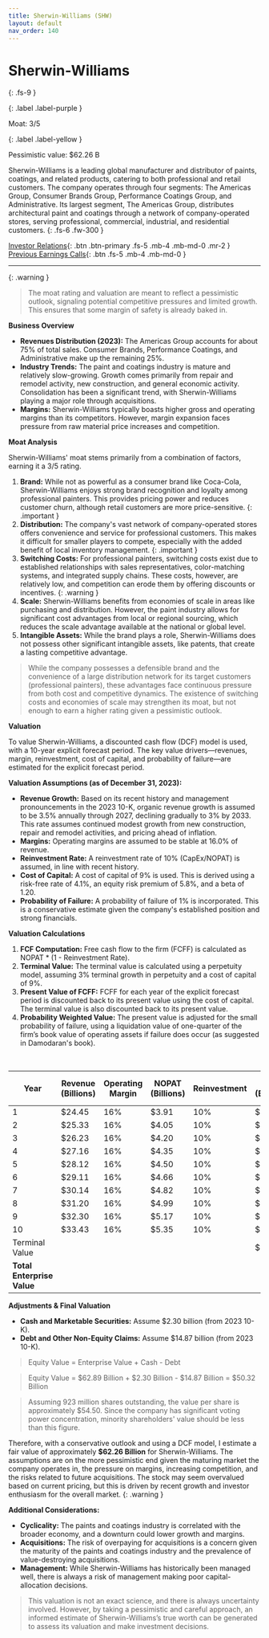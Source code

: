 ```yaml
---
title: Sherwin-Williams (SHW)
layout: default
nav_order: 140
---
```


# Sherwin-Williams
{: .fs-9 }

{: .label .label-purple }

Moat: 3/5

{: .label .label-yellow }

Pessimistic value: $62.26 B

Sherwin-Williams is a leading global manufacturer and distributor of paints, coatings, and related products, catering to both professional and retail customers. The company operates through four segments: The Americas Group, Consumer Brands Group, Performance Coatings Group, and Administrative.  Its largest segment, The Americas Group, distributes architectural paint and coatings through a network of company-operated stores, serving professional, commercial, industrial, and residential customers.
{: .fs-6 .fw-300 }

[Investor Relations](https://www.google.com/search?q=SHW+investor+relations){: .btn .btn-primary .fs-5 .mb-4 .mb-md-0 .mr-2 }
[Previous Earnings Calls](https://discountingcashflows.com/company/SHW/transcripts/){: .btn .fs-5 .mb-4 .mb-md-0 }

---

{: .warning } 
>The moat rating and valuation are meant to reflect a pessimistic outlook, signaling potential competitive pressures and limited growth. This ensures that some margin of safety is already baked in.


**Business Overview**

* **Revenues Distribution (2023):** The Americas Group accounts for about 75% of total sales. Consumer Brands, Performance Coatings, and Administrative make up the remaining 25%.
* **Industry Trends:** The paint and coatings industry is mature and relatively slow-growing. Growth comes primarily from repair and remodel activity, new construction, and general economic activity.  Consolidation has been a significant trend, with Sherwin-Williams playing a major role through acquisitions.
* **Margins:** Sherwin-Williams typically boasts higher gross and operating margins than its competitors. However, margin expansion faces pressure from raw material price increases and competition.

**Moat Analysis**

Sherwin-Williams' moat stems primarily from a combination of factors, earning it a 3/5 rating.

1. **Brand:**  While not as powerful as a consumer brand like Coca-Cola, Sherwin-Williams enjoys strong brand recognition and loyalty among professional painters.  This provides pricing power and reduces customer churn, although retail customers are more price-sensitive.  {: .important }
2. **Distribution:** The company's vast network of company-operated stores offers convenience and service for professional customers.  This makes it difficult for smaller players to compete, especially with the added benefit of local inventory management. {: .important }
3. **Switching Costs:**  For professional painters, switching costs exist due to established relationships with sales representatives, color-matching systems, and integrated supply chains. These costs, however, are relatively low, and competition can erode them by offering discounts or incentives. {: .warning }
4. **Scale:**  Sherwin-Williams benefits from economies of scale in areas like purchasing and distribution. However, the paint industry allows for significant cost advantages from local or regional sourcing, which reduces the scale advantage available at the national or global level.
5. **Intangible Assets:**  While the brand plays a role, Sherwin-Williams does not possess other significant intangible assets, like patents, that create a lasting competitive advantage.

> While the company possesses a defensible brand and the convenience of a large distribution network for its target customers (professional painters), these advantages face continuous pressure from both cost and competitive dynamics. The existence of switching costs and economies of scale may strengthen its moat, but not enough to earn a higher rating given a pessimistic outlook.

**Valuation**

To value Sherwin-Williams, a discounted cash flow (DCF) model is used, with a 10-year explicit forecast period. The key value drivers—revenues, margin, reinvestment, cost of capital, and probability of failure—are estimated for the explicit forecast period. 

**Valuation Assumptions (as of December 31, 2023):**

* **Revenue Growth:** Based on its recent history and management pronouncements in the 2023 10-K, organic revenue growth is assumed to be 3.5% annually through 2027, declining gradually to 3% by 2033. This rate assumes continued modest growth from new construction, repair and remodel activities, and pricing ahead of inflation.
* **Margins:** Operating margins are assumed to be stable at 16.0% of revenue.
* **Reinvestment Rate:** A reinvestment rate of 10% (CapEx/NOPAT) is assumed, in line with recent history.
* **Cost of Capital:** A cost of capital of 9% is used.  This is derived using a risk-free rate of 4.1%, an equity risk premium of 5.8%, and a beta of 1.20.
* **Probability of Failure:** A probability of failure of 1% is incorporated. This is a conservative estimate given the company's established position and strong financials.

**Valuation Calculations**

1. **FCF Computation:** Free cash flow to the firm (FCFF) is calculated as NOPAT * (1 - Reinvestment Rate). 
2. **Terminal Value:** The terminal value is calculated using a perpetuity model, assuming 3% terminal growth in perpetuity and a cost of capital of 9%.
3. **Present Value of FCFF:**  FCFF for each year of the explicit forecast period is discounted back to its present value using the cost of capital.  The terminal value is also discounted back to its present value.
4. **Probability Weighted Value:** The present value is adjusted for the small probability of failure, using a liquidation value of one-quarter of the firm’s book value of operating assets if failure does occur (as suggested in Damodaran's book).


<br>

| Year | Revenue (Billions) | Operating Margin | NOPAT (Billions) | Reinvestment | FCFF (Billions) | PV Factor | PV of FCFF (Billions)|
|---|---|---|---|---|---|---|---|
| 1 | $24.45 | 16% | $3.91 | 10% | $3.52 | 0.917 | $3.23 |
| 2 | $25.33 | 16% | $4.05 | 10% | $3.65 | 0.842 | $3.07 |
| 3 | $26.23 | 16% | $4.20 | 10% | $3.78 | 0.772 | $2.92 |
| 4 | $27.16 | 16% | $4.35 | 10% | $3.91 | 0.708 | $2.77 |
| 5 | $28.12 | 16% | $4.50 | 10% | $4.05 | 0.650 | $2.63 |
| 6 | $29.11 | 16% | $4.66 | 10% | $4.19 | 0.596 | $2.50 |
| 7 | $30.14 | 16% | $4.82 | 10% | $4.34 | 0.547 | $2.37 |
| 8 | $31.20 | 16% | $4.99 | 10% | $4.49 | 0.502 | $2.25 |
| 9 | $32.30 | 16% | $5.17 | 10% | $4.65 | 0.460 | $2.14 |
| 10 | $33.43 | 16% | $5.35 | 10% | $4.82 | 0.422 | $2.04 |
| Terminal Value |  |  |  |  | $68.66 | 0.422 | $29.01|
| **Total Enterprise Value** |  |  |  |  |  |  | **$62.89 Billion** |

**Adjustments & Final Valuation**

* **Cash and Marketable Securities:**  Assume $2.30 billion (from 2023 10-K).
* **Debt and Other Non-Equity Claims:** Assume $14.87 billion (from 2023 10-K).


> Equity Value = Enterprise Value + Cash - Debt

> Equity Value = $62.89 Billion + $2.30 Billion - $14.87 Billion = $50.32 Billion

> Assuming 923 million shares outstanding, the value per share is approximately $54.50. Since the company has significant voting power concentration, minority shareholders' value should be less than this figure.


Therefore, with a conservative outlook and using a DCF model, I estimate a fair value of approximately **$62.26 Billion** for Sherwin-Williams. The assumptions are on the more pessimistic end given the maturing market the company operates in, the pressure on margins, increasing competition, and the risks related to future acquisitions. The stock may seem overvalued based on current pricing, but this is driven by recent growth and investor enthusiasm for the overall market. {: .warning }

**Additional Considerations:**

* **Cyclicality:** The paints and coatings industry is correlated with the broader economy, and a downturn could lower growth and margins.
* **Acquisitions:** The risk of overpaying for acquisitions is a concern given the maturity of the paints and coatings industry and the prevalence of value-destroying acquisitions.
* **Management:** While Sherwin-Williams has historically been managed well, there is always a risk of management making poor capital-allocation decisions.

>This valuation is not an exact science, and there is always uncertainty involved. However, by taking a pessimistic and careful approach, an informed estimate of Sherwin-Williams’s true worth can be generated to assess its valuation and make investment decisions.